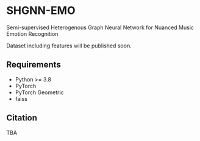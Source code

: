 # SHGNN-EMO

Semi-supervised Heterogenous Graph Neural Network for Nuanced Music Emotion Recognition

Dataset including features will be published soon.

## Requirements
- Python >= 3.8
- PyTorch
- PyTorch Geometric
- faiss

## Citation
TBA